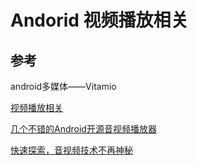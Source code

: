 # Andorid 视频播放相关

## 参考

android多媒体——Vitamio

[视频播放相关](https://github.com/danylovolokh/VideoPlayerManager)

[几个不错的Android开源音视频播放器](https://mp.weixin.qq.com/s/-QYABYGPBhPXQu06drmpUA)

[快速探索，音视频技术不再神秘](https://cloud.tencent.com/developer/article/1360546)
